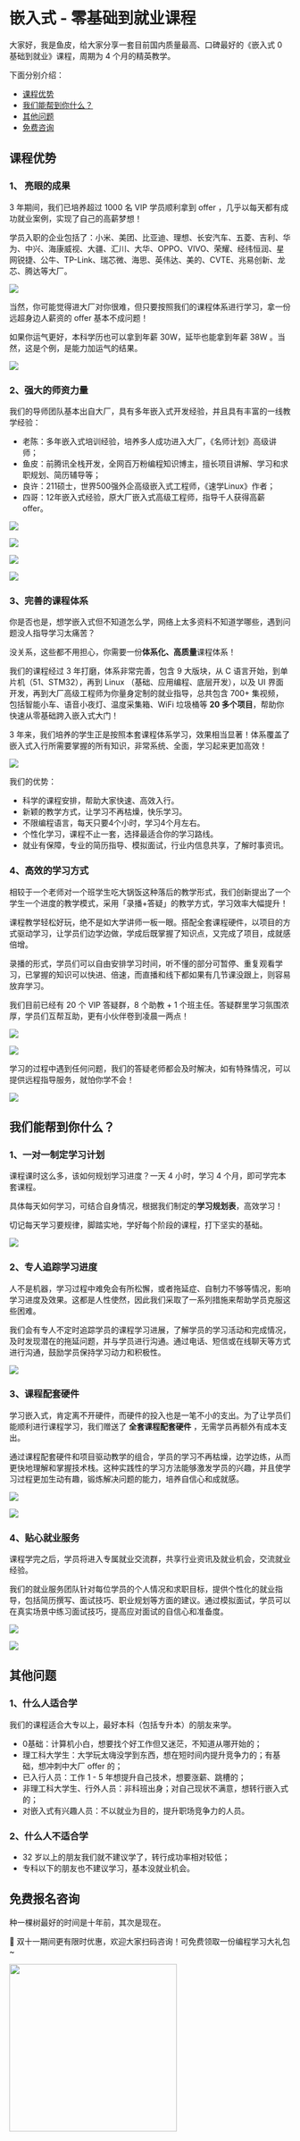 # 嵌入式 - 零基础到就业课程

大家好，我是鱼皮，给大家分享一套目前国内质量最高、口碑最好的《嵌入式 0 基础到就业》课程，周期为 4 个月的精英教学。

下面分别介绍：

- [课程优势](#课程优势)
- [我们能帮到你什么？](#我们能帮到你什么)
- [其他问题](#其他问题)
- [免费咨询](#免费报名咨询)

## **课程优势**

### **1、 亮眼的成果**

3 年期间，我们已培养超过 1000 名 VIP 学员顺利拿到 offer ，几乎以每天都有成功就业案例，实现了自己的高薪梦想！

学员入职的企业包括了：小米、美团、比亚迪、理想、长安汽车、五菱、吉利、华为、中兴、海康威视、大疆、汇川、大华、OPPO、VIVO、荣耀、经纬恒润、星网锐捷、公牛、TP-Link、瑞芯微、海思、英伟达、美的、CVTE、兆易创新、龙芯、腾达等大厂。

![](https://pic.yupi.icu/5563/202311111938252.png)

当然，你可能觉得进大厂对你很难，但只要按照我们的课程体系进行学习，拿一份远超身边人薪资的 offer 基本不成问题！

如果你运气更好，本科学历也可以拿到年薪 30W，延毕也能拿到年薪 38W 。当然，这是个例，是能力加运气的结果。

![](https://pic.yupi.icu/5563/202311111938459.jpeg)

### **2、强大的师资力量**

我们的导师团队基本出自大厂，具有多年嵌入式开发经验，并且具有丰富的一线教学经验：

- 老陈：多年嵌入式培训经验，培养多人成功进入大厂，《名师计划》高级讲师；
- 鱼皮：前腾讯全栈开发，全网百万粉编程知识博主，擅长项目讲解、学习和求职规划、简历辅导等；
- 良许：211硕士，世界500强外企高级嵌入式工程师，《速学Linux》作者；
- 四哥：12年嵌入式经验，原大厂嵌入式高级工程师，指导千人获得高薪 offer。

![](https://pic.yupi.icu/5563/202311111938338.png)

![](https://pic.yupi.icu/5563/202311111938436.png)

![](https://pic.yupi.icu/5563/202311111938584.png)

![](https://pic.yupi.icu/5563/202311111938419.png)

### **3、完善的课程体系**

你是否也是，想学嵌入式但不知道怎么学，网络上太多资料不知道学哪些，遇到问题没人指导学习太痛苦？

没关系，这些都不用担心，你需要一份**体系化、高质量**课程体系！

我们的课程经过 3 年打磨，体系非常完善，包含 9 大版块，从 C 语言开始，到单片机（51、STM32），再到 Linux （基础、应用编程、底层开发），以及 UI 界面开发，再到大厂高级工程师为你量身定制的就业指导，总共包含 700+ 集视频，包括智能小车、语音小夜灯、温度采集箱、WiFi 垃圾桶等 **20 多个项目**，帮助你快速从零基础跨入嵌入式大门！

3 年来，我们培养的学生正是按照本套课程体系学习，效果相当显著！体系覆盖了嵌入式入行所需要掌握的所有知识，非常系统、全面，学习起来更加高效！

![](https://pic.yupi.icu/5563/202311111938181.jpeg)

我们的优势：

- 科学的课程安排，帮助大家快速、高效入行。
- 新颖的教学方式，让学习不再枯燥，快乐学习。
- 不限编程语言，每天只要4个小时，学习4个月左右。
- 个性化学习，课程不止一套，选择最适合你的学习路线。
- 就业有保障，专业的简历指导、模拟面试，行业内信息共享，了解时事资讯。


### **4、高效的学习方式**

相较于一个老师对一个班学生吃大锅饭这种落后的教学形式，我们创新提出了一个学生一个进度的教学模式，采用「录播+答疑」的教学方式，学习效率大幅提升！

课程教学轻松好玩，绝不是如大学讲师一板一眼。搭配全套课程硬件，以项目的方式驱动学习，让学员们边学边做，学成后既掌握了知识点，又完成了项目，成就感倍增。

录播的形式，学员们可以自由安排学习时间，听不懂的部分可暂停、重复观看学习，已掌握的知识可以快进、倍速，而直播和线下都如果有几节课没跟上，则容易放弃学习。

我们目前已经有 20 个 VIP 答疑群，8 个助教 + 1 个班主任。答疑群里学习氛围浓厚，学员们互帮互助，更有小伙伴卷到凌晨一两点！

![](https://pic.yupi.icu/5563/202311111938661.jpeg)

![](https://pic.yupi.icu/5563/202311111938017.jpeg)

学习的过程中遇到任何问题，我们的答疑老师都会及时解决，如有特殊情况，可以提供远程指导服务，就怕你学不会！

![](https://pic.yupi.icu/5563/202311111938669.jpeg)

## **我们能帮到你什么？**

### **1、一对一制定学习计划**

课程课时这么多，该如何规划学习进度？一天 4 小时，学习 4 个月，即可学完本套课程。

具体每天如何学习，可结合自身情况，根据我们制定的**学习规划表**，高效学习！

切记每天学习要规律，脚踏实地，学好每个阶段的课程，打下坚实的基础。

![](https://pic.yupi.icu/5563/202311111938743.jpeg)

### **2、专人追踪学习进度**

人不是机器，学习过程中难免会有所松懈，或者拖延症、自制力不够等情况，影响学习进度及效果。这都是人性使然，因此我们采取了一系列措施来帮助学员克服这些困难。

我们会有专人不定时追踪学员的课程学习进展，了解学员的学习活动和完成情况，及时发现潜在的拖延问题，并与学员进行沟通。通过电话、短信或在线聊天等方式进行沟通，鼓励学员保持学习动力和积极性。

![](https://pic.yupi.icu/5563/202311111938783.jpeg)

### **3、课程配套硬件**

学习嵌入式，肯定离不开硬件，而硬件的投入也是一笔不小的支出。为了让学员们能顺利进行课程学习，我们赠送了 **全套课程配套硬件** ，无需学员再额外有成本支出。

通过课程配套硬件和项目驱动教学的组合，学员的学习不再枯燥，边学边练，从而更快地理解和掌握技术栈。这种实践性的学习方法能够激发学员的兴趣，并且使学习过程更加生动有趣，锻炼解决问题的能力，培养自信心和成就感。

![](https://pic.yupi.icu/5563/202311111938115.png)

![](https://pic.yupi.icu/5563/202311111938060.jpeg)

### **4、贴心就业服务**

课程学完之后，学员将进入专属就业交流群，共享行业资讯及就业机会，交流就业经验。

我们的就业服务团队针对每位学员的个人情况和求职目标，提供个性化的就业指导，包括简历撰写、面试技巧、职业规划等方面的建议。通过模拟面试，学员可以在真实场景中练习面试技巧，提高应对面试的自信心和准备度。

![](https://pic.yupi.icu/5563/202311111938147.jpeg)

![](https://pic.yupi.icu/5563/202311111938260.png)

## **其他问题**

### **1、什么人适合学**

我们的课程适合大专以上，最好本科（包括专升本）的朋友来学。

- 0基础：计算机小白，想要找个好工作但又迷茫，不知道从哪开始的；
- 理工科大学生：大学玩太嗨没学到东西，想在短时间内提升竞争力的；有基础，想冲刺中大厂 offer 的；
- 已入行人员：工作 1 - 5 年想提升自己技术，想要涨薪、跳槽的；
- 非理工科大学生、行外人员：非科班出身；对自己现状不满意，想转行嵌入式的；
- 对嵌入式有兴趣人员：不以就业为目的，提升职场竞争力的人员。

### **2、什么人不适合学**

- 32 岁以上的朋友我们就不建议学了，转行成功率相对较低；
- 专科以下的朋友也不建议学习，基本没就业机会。

## **免费报名咨询**

种一棵树最好的时间是十年前，其次是现在。

🧧 双十一期间更有限时优惠，欢迎大家扫码咨询！可免费领取一份编程学习大礼包~

<img src ="https://pic.yupi.icu/5563/202311111938364.gif" style="height:300px;width: 300px">

